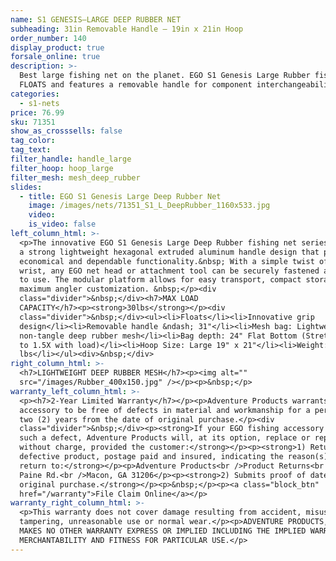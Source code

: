 ```yaml
---
name: S1 GENESIS—LARGE DEEP RUBBER NET
subheading: 31in Removable Handle — 19in x 21in Hoop
order_number: 140
display_product: true
forsale_online: true
description: >-
  Best large fishing net on the planet. EGO S1 Genesis Large Rubber fishing net
  FLOATS and features a removable handle for component interchangeability.
categories:
  - s1-nets
price: 76.99
sku: 71351
show_as_crosssells: false
tag_color:
tag_text:
filter_handle: handle_large
filter_hoop: hoop_large
filter_mesh: mesh_deep_rubber
slides:
  - title: EGO S1 Genesis Large Deep Rubber Net
    image: /images/nets/71351_S1_L_DeepRubber_1160x533.jpg
    video:
    is_video: false
left_column_html: >-
  <p>The innovative EGO S1 Genesis Large Deep Rubber fishing net series utilizes
  a strong lightweight hexagonal extruded aluminum handle design that provides
  economical and dependable functionality.&nbsp; With a simple twist of the
  wrist, any EGO net head or attachment tool can be securely fastened and ready
  to use. The modular platform allows for easy transport, compact storage, and
  maximum angler customization. &nbsp;</p><div
  class="divider">&nbsp;</div><h7>MAX LOAD
  CAPACITY</h7><p><strong>30lbs</strong></p><div
  class="divider">&nbsp;</div><ul><li>Floats</li><li>Innovative grip
  design</li><li>Removable handle &ndash; 31"</li><li>Mesh bag: Lightweight
  non-tangle deep rubber mesh</li><li>Bag depth: 24" Flat Bottom (Stretches up
  to 1.5X with load)</li><li>Hoop Size: Large 19" x 21"</li><li>Weight: 2.1
  lbs</li></ul><div>&nbsp;</div>
right_column_html: >-
  <h7>LIGHTWEIGHT DEEP RUBBER MESH</h7><p><img alt=""
  src="/images/Rubber_400x150.jpg" /></p><p>&nbsp;</p>
warranty_left_column_html: >-
  <p><h7>2-Year Limited Warranty</h7></p><p>Adventure Products warrants your EGO
  accessory to be free of defects in material and workmanship for a period of
  two (2) years from the date of original purchase.</p><div
  class="divider">&nbsp;</div><p><strong>If your EGO fishing accessory exhibits
  such a defect, Adventure Products will, at its option, replace or repair it
  without charge, provided the customer:</strong></p><p><strong>1) Returns the
  defective product, postage paid and insured, indicating the reason(s) for the
  return to:</strong></p><p>Adventure Products<br />Product Returns<br />889 Guy
  Paine Rd.<br />Macon, GA 31206</p><p><strong>2) Submits proof of date of
  original purchase.</strong></p><p>&nbsp;</p><p><a class="block_btn"
  href="/warranty">File Claim Online</a></p>
warranty_right_column_html: >-
  <p>This warranty does not cover damage resulting from accident, misuse, abuse,
  tampering, unreasonable use or normal wear.</p><p>ADVENTURE PRODUCTS, INC.
  MAKES NO OTHER WARRANTY EXPRESS OR IMPLIED INCLUDING THE IMPLIED WARRANTIES OF
  MERCHANTABILITY AND FITNESS FOR PARTICULAR USE.</p>
---
```

